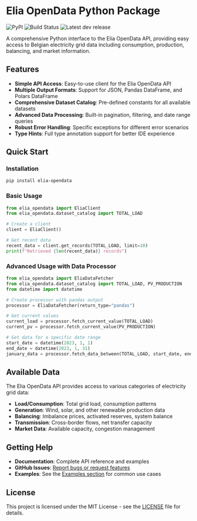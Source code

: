 # Elia OpenData Python Package

![PyPI](https://img.shields.io/pypi/v/elia-opendata?style=flat&color=blue&logo=pypi&logoColor=white)
![Build Status](https://github.com/WattsToAnalyze/elia-opendata/actions/workflows/python-publish.yml/badge.svg)
![Latest dev release](https://img.shields.io/github/v/release/WattsToAnalyze/elia-opendata?include_prereleases&sort=semver&label=dev%20release&color=orange)

A comprehensive Python interface to the Elia OpenData API, providing easy access to Belgian electricity grid data including consumption, production, balancing, and market information.

## Features

- **Simple API Access**: Easy-to-use client for the Elia OpenData API
- **Multiple Output Formats**: Support for JSON, Pandas DataFrame, and Polars DataFrame
- **Comprehensive Dataset Catalog**: Pre-defined constants for all available datasets
- **Advanced Data Processing**: Built-in pagination, filtering, and date range queries
- **Robust Error Handling**: Specific exceptions for different error scenarios
- **Type Hints**: Full type annotation support for better IDE experience

## Quick Start

### Installation

```bash
pip install elia-opendata
```

### Basic Usage

```python
from elia_opendata import EliaClient
from elia_opendata.dataset_catalog import TOTAL_LOAD

# Create a client
client = EliaClient()

# Get recent data
recent_data = client.get_records(TOTAL_LOAD, limit=10)
print(f"Retrieved {len(recent_data)} records")
```

### Advanced Usage with Data Processor

```python
from elia_opendata import EliaDataFetcher
from elia_opendata.dataset_catalog import TOTAL_LOAD, PV_PRODUCTION
from datetime import datetime

# Create processor with pandas output
processor = EliaDataFetcher(return_type="pandas")

# Get current values
current_load = processor.fetch_current_value(TOTAL_LOAD)
current_pv = processor.fetch_current_value(PV_PRODUCTION)

# Get data for a specific date range
start_date = datetime(2023, 1, 1)
end_date = datetime(2023, 1, 31)
january_data = processor.fetch_data_between(TOTAL_LOAD, start_date, end_date)
```

## Available Data

The Elia OpenData API provides access to various categories of electricity grid data:

- **Load/Consumption**: Total grid load, consumption patterns
- **Generation**: Wind, solar, and other renewable production data
- **Balancing**: Imbalance prices, activated reserves, system balance
- **Transmission**: Cross-border flows, net transfer capacity
- **Market Data**: Available capacity, congestion management

## Getting Help

- **Documentation**: Complete API reference and examples
- **GitHub Issues**: [Report bugs or request features](https://github.com/WattsToAnalyze/elia-opendata/issues)
- **Examples**: See the [Examples section](examples.md) for common use cases

## License

This project is licensed under the MIT License - see the [LICENSE](https://github.com/WattsToAnalyze/elia-opendata/blob/main/LICENSE) file for details.
